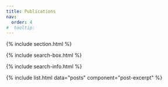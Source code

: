 ```yaml
---
title: Publications
nav:
  order: 4
#  tooltip: 
---
```


<!-- # {% include icon.html icon="fa-solid fa-feather-pointed" %}Blog

Lorem ipsum dolor sit amet, consectetur adipiscing elit, sed do eiusmod tempor incididunt ut labore et dolore magna aliqua.
Ut enim ad minim veniam, quis nostrud exercitation ullamco laboris nisi ut aliquip ex ea commodo consequat. -->

{% include section.html %}

{% include search-box.html %}

<!-- {% include tags.html tags=site.tags %} -->

{% include search-info.html %}

{% include list.html data="posts" component="post-excerpt" %}

<!-- {% capture text %}

<p style="text-align: center;">A new study demonstrates, for the first time, that “social robots” used in support sessions held in pediatric units at hospitals can lead to more positive emotions in sick children.</p>


{%
  include button.html
  link="https://news.mit.edu/2019/social-robots-benefit-sick-children-0626#:~:text=A%20new%20study%20demonstrates%2C%20for,positive%20emotions%20in%20sick%20children.&text=But%20results%20also%20indicated%20that,experienced%20more%20positive%20emotions%20overall."
  text="Read the news"
  icon="fa-solid fa-arrow-right"
  flip=true
  style="bare"
%}

{% endcapture %}

{%
  include feature.html
  image="images/news/news_1.jpg"
  link="https://news.mit.edu/2019/social-robots-benefit-sick-children-0626#:~:text=A%20new%20study%20demonstrates%2C%20for,positive%20emotions%20in%20sick%20children.&text=But%20results%20also%20indicated%20that,experienced%20more%20positive%20emotions%20overall."
  title="Study: Social robots can benefit hospitalized children"
  text=text
%} -->